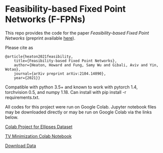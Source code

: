 # Feasibility-based Fixed Point Networks (F-FPNs)

This repo provides the code for the paper _Feasibility-based Fixed Point Networks_ (preprint available [here](https://arxiv.org/abs/2104.14090)). 

Please cite as

    @article{heaton2021feasibility,
        title={Feasibility-based Fixed Point Networks},
        author={Heaton, Howard and Fung, Samy Wu and Gibali, Aviv and Yin, Wotao},
        journal={arXiv preprint arXiv:2104.14090},
        year={2021}}

Compatible with python 3.5+ and known to work with pytorch 1.4, torchvision 0.5, and numpy 1.18. Can install with pip install -r requirements.txt.

All codes for this project were run on Google Colab. Jupyter notebook files may be downloaded directly or may be run on Google Colab via the links below.

[Colab Project for Ellipses Dataset](https://colab.research.google.com/drive/1Tl3nMPyWfB-FKRzWKJWGjAI99hqVqj_Q?usp=sharing)

[TV Minimization Colab Notebook](https://colab.research.google.com/drive/1I3G3PjIrosvy4VTy4b2XdtDpRjVwC4P5?usp=sharing)

[Download Data](https://drive.google.com/drive/folders/1Z0A3c-D4dnrhlXM8cpgC1b7Ltyu0wpgQ?usp=sharing)
